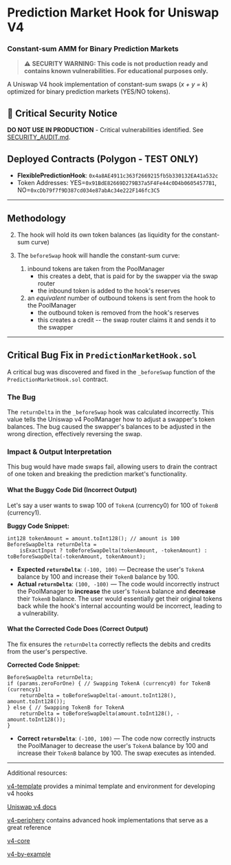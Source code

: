 # Prediction Market Hook for Uniswap V4

### **Constant-sum AMM for Binary Prediction Markets**

> ⚠️ **SECURITY WARNING: This code is not production ready and contains known vulnerabilities. For educational purposes only.**

A Uniswap V4 hook implementation of constant-sum swaps (*x + y = k*) optimized for binary prediction markets (YES/NO tokens).

## 🚨 Critical Security Notice

**DO NOT USE IN PRODUCTION** - Critical vulnerabilities identified. See [SECURITY_AUDIT.md](./SECURITY_AUDIT.md).

## Deployed Contracts (Polygon - TEST ONLY)

- **FlexiblePredictionHook**: `0x4a8AE4911c363f2669215fb5b330132EA41a532c`
- Token Addresses: YES=`0x91BdE82669D279B37a5F4Fe44c0D4b06054577B1`, NO=`0xcDb79f7f9D387cd034e87abAc34e222F146fc3C5`

---

## Methodology

2. The hook will hold its own token balances (as liquidity for the constant-sum curve)

3. The `beforeSwap` hook will handle the constant-sum curve:
    1. inbound tokens are taken from the PoolManager
        * this creates a debt, that is paid for by the swapper via the swap router
        * the inbound token is added to the hook's reserves
    2. an *equivalent* number of outbound tokens is sent from the hook to the PoolManager
        * the outbound token is removed from the hook's reserves
        * this creates a credit -- the swap router claims it and sends it to the swapper

---

## Critical Bug Fix in `PredictionMarketHook.sol`

A critical bug was discovered and fixed in the `_beforeSwap` function of the `PredictionMarketHook.sol` contract.

### The Bug

The `returnDelta` in the `_beforeSwap` hook was calculated incorrectly. This value tells the Uniswap v4 PoolManager how to adjust a swapper's token balances. The bug caused the swapper's balances to be adjusted in the wrong direction, effectively reversing the swap.

### Impact & Output Interpretation

This bug would have made swaps fail, allowing users to drain the contract of one token and breaking the prediction market's functionality.

#### **What the Buggy Code Did (Incorrect Output)**

Let's say a user wants to swap 100 of `TokenA` (currency0) for 100 of `TokenB` (currency1).

**Buggy Code Snippet:**
```solidity
int128 tokenAmount = amount.toInt128(); // amount is 100
BeforeSwapDelta returnDelta =
    isExactInput ? toBeforeSwapDelta(tokenAmount, -tokenAmount) : toBeforeSwapDelta(-tokenAmount, tokenAmount);
```

*   **Expected `returnDelta`**: `(-100, 100)` — Decrease the user's `TokenA` balance by 100 and increase their `TokenB` balance by 100.
*   **Actual `returnDelta`**: `(100, -100)` — The code would incorrectly instruct the PoolManager to **increase** the user's `TokenA` balance and **decrease** their `TokenB` balance. The user would essentially get their original tokens back while the hook's internal accounting would be incorrect, leading to a vulnerability.

#### **What the Corrected Code Does (Correct Output)**

The fix ensures the `returnDelta` correctly reflects the debits and credits from the user's perspective.

**Corrected Code Snippet:**
```solidity
BeforeSwapDelta returnDelta;
if (params.zeroForOne) { // Swapping TokenA (currency0) for TokenB (currency1)
    returnDelta = toBeforeSwapDelta(-amount.toInt128(), amount.toInt128());
} else { // Swapping TokenB for TokenA
    returnDelta = toBeforeSwapDelta(amount.toInt128(), -amount.toInt128());
}
```

*   **Correct `returnDelta`**: `(-100, 100)` — The code now correctly instructs the PoolManager to decrease the user's `TokenA` balance by 100 and increase their `TokenB` balance by 100. The swap executes as intended.

---

Additional resources:

[v4-template](https://github.com/uniswapfoundation/v4-template) provides a minimal template and environment for developing v4 hooks

[Uniswap v4 docs](https://docs.uniswap.org/contracts/v4/overview)

[v4-periphery](https://github.com/uniswap/v4-periphery) contains advanced hook implementations that serve as a great reference

[v4-core](https://github.com/uniswap/v4-core)

[v4-by-example](https://v4-by-example.org)

